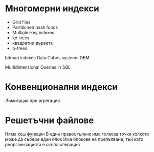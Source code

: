 # Многомерни индекси

- Grid files
- Partitioned hash funcs
- Multiple-key indexes
- kd-trees
- квадратни дървета
- b-trees

bitmap indexes
Data Cubes systems DBM

Multidimensional Queries in SQL

# Конвенционални индекси

Лимитация при агрегация


# Решетъчни файлове

Няма хеш функции
В един правоъгълник има толкова точки колкото може да събере един блок
Има блокове на препълване, тъй като реорганизацията е скъпа операция
